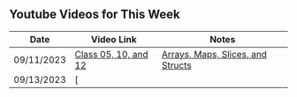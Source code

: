 ## Youtube Videos for This Week
| Date | Video Link | Notes |
| ---- | ---------- | ----- |
| 09/11/2023 | [Class 05, 10, and 12](https://www.youtube.com/watch?v=pHl9r3B2DFI&list=PLoILbKo9rG3skRCj37Kn5Zj803hhiuRK6&index=11) | [Arrays, Maps, Slices, and Structs]() |
| 09/13/2023 | [
